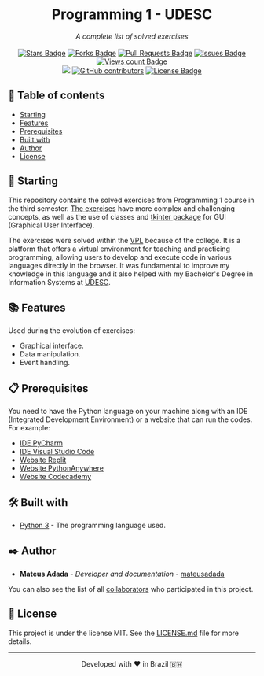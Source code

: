 <h1 align="center">Programming 1 - UDESC</h1>
<div align="center"><i>A complete list of solved exercises</i><br><br>
<a href="https://github.com/mateusadada/pro1-udesc/stargazers"><img src="https://img.shields.io/github/stars/mateusadada/pro1-udesc" alt="Stars Badge"/></a>
<a href="https://github.com/mateusadada/pro1-udesc/network/members"><img src="https://img.shields.io/github/forks/mateusadada/pro1-udesc" alt="Forks Badge"/></a>
<a href="https://github.com/mateusadada/pro1-udesc/pulls"><img src="https://img.shields.io/github/issues-pr/mateusadada/pro1-udesc" alt="Pull Requests Badge"/></a>
<a href="https://github.com/mateusadada/pro1-udesc/issues"><img src="https://img.shields.io/github/issues/mateusadada/pro1-udesc" alt="Issues Badge"/></a>
<a href="https://github.com/pro1-udesc"><img src="https://komarev.com/ghpvc/?username=pro1-udesc&color=447ff7&label=views" alt="Views count Badge"/></a>
<br><a href="https://mateusadada.github.io/pro1-udesc" target="blank"><img src="https://img.shields.io/website?url=https%3A%2F%2Fmateusadada.github.io%2Fpro1-udesc&logo=github" /></a>
<a href="https://github.com/mateusadada/pro1-udesc/graphs/contributors"><img alt="GitHub contributors" src="https://img.shields.io/github/contributors/mateusadada/pro1-udesc?color=2b9348"></a>
<a href="https://github.com/mateusadada/pro1-udesc/blob/main/LICENSE"><img src="https://img.shields.io/github/license/mateusadada/pro1-udesc?color=2b9348" alt="License Badge"/></a>
</div>

## 📜 Table of contents

- [Starting](#-starting)
- [Features](#-features)
- [Prerequisites](#-prerequisites)
- [Built with](#️-built-with)
- [Author](#️-author)
- [License](#-license)

## 🚀 Starting

This repository contains the solved exercises from Programming 1 course in the third semester. [The exercises](https://github.com/mateusadada/pro1-udesc/tree/main/solved_exercises/VPL) have more complex and challenging concepts, as well as the use of classes and [tkinter package](https://docs.python.org/3/library/tkinter.html) for GUI (Graphical User Interface).

The exercises were solved within the [VPL](https://vpl.dis.ulpgc.es/) because of the college. It is a platform that offers a virtual environment for teaching and practicing programming, allowing users to develop and execute code in various languages directly in the browser. It was fundamental to improve my knowledge in this language and it also helped with my Bachelor's Degree in Information Systems at [UDESC](https://www.udesc.br/).

## 📚 Features

Used during the evolution of exercises:

- Graphical interface.
- Data manipulation.
- Event handling.

## 📋 Prerequisites

You need to have the Python language on your machine along with an IDE (Integrated Development Environment) or a website that can run the codes. For example:

* [IDE PyCharm](https://www.jetbrains.com/pycharm/)
* [IDE Visual Studio Code](https://code.visualstudio.com/)
* [Website Replit](https://replit.com/)
* [Website PythonAnywhere](https://www.pythonanywhere.com/)
* [Website Codecademy](https://www.codecademy.com/)

## 🛠️ Built with

* [Python 3](https://www.python.org/) - The programming language used.

## ✒️ Author

* **Mateus Adada** - *Developer and documentation* - [mateusadada](https://github.com/mateusadada)

You can also see the list of all [collaborators](https://github.com/mateusadada/pro1-udesc/graphs/contributors) who participated in this project.

## 📄 License

This project is under the license MIT. See the [LICENSE.md](https://github.com/mateusadada/pro1-udesc/blob/main/LICENSE) file for more details.

<hr><p align="center">Developed with ❤️ in Brazil 🇧🇷</p>
